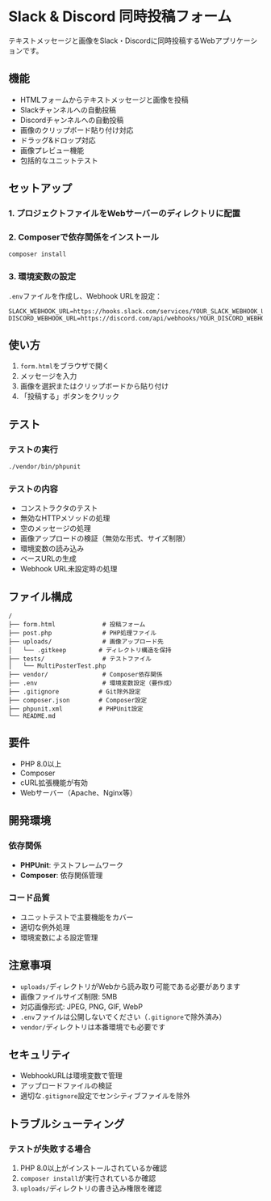 # Slack & Discord 同時投稿フォーム

テキストメッセージと画像をSlack・Discordに同時投稿するWebアプリケーションです。

## 機能

- HTMLフォームからテキストメッセージと画像を投稿
- Slackチャンネルへの自動投稿
- Discordチャンネルへの自動投稿
- 画像のクリップボード貼り付け対応
- ドラッグ&ドロップ対応
- 画像プレビュー機能
- 包括的なユニットテスト

## セットアップ

### 1. プロジェクトファイルをWebサーバーのディレクトリに配置

### 2. Composerで依存関係をインストール

```bash
composer install
```

### 3. 環境変数の設定

`.env`ファイルを作成し、Webhook URLを設定：

```env
SLACK_WEBHOOK_URL=https://hooks.slack.com/services/YOUR_SLACK_WEBHOOK_URL
DISCORD_WEBHOOK_URL=https://discord.com/api/webhooks/YOUR_DISCORD_WEBHOOK_URL
```

## 使い方

1. `form.html`をブラウザで開く
2. メッセージを入力
3. 画像を選択またはクリップボードから貼り付け
4. 「投稿する」ボタンをクリック

## テスト

### テストの実行

```bash
./vendor/bin/phpunit
```

### テストの内容

- コンストラクタのテスト
- 無効なHTTPメソッドの処理
- 空のメッセージの処理
- 画像アップロードの検証（無効な形式、サイズ制限）
- 環境変数の読み込み
- ベースURLの生成
- Webhook URL未設定時の処理

## ファイル構成

```
/
├── form.html             # 投稿フォーム
├── post.php              # PHP処理ファイル
├── uploads/              # 画像アップロード先
│   └── .gitkeep         # ディレクトリ構造を保持
├── tests/                # テストファイル
│   └── MultiPosterTest.php
├── vendor/               # Composer依存関係
├── .env                  # 環境変数設定（要作成）
├── .gitignore           # Git除外設定
├── composer.json        # Composer設定
├── phpunit.xml          # PHPUnit設定
└── README.md
```

## 要件

- PHP 8.0以上
- Composer
- cURL拡張機能が有効
- Webサーバー（Apache、Nginx等）

## 開発環境

### 依存関係

- **PHPUnit**: テストフレームワーク
- **Composer**: 依存関係管理

### コード品質

- ユニットテストで主要機能をカバー
- 適切な例外処理
- 環境変数による設定管理

## 注意事項

- `uploads/`ディレクトリがWebから読み取り可能である必要があります
- 画像ファイルサイズ制限: 5MB
- 対応画像形式: JPEG, PNG, GIF, WebP
- `.env`ファイルは公開しないでください（`.gitignore`で除外済み）
- `vendor/`ディレクトリは本番環境でも必要です

## セキュリティ

- WebhookURLは環境変数で管理
- アップロードファイルの検証
- 適切な`.gitignore`設定でセンシティブファイルを除外

## トラブルシューティング

### テストが失敗する場合

1. PHP 8.0以上がインストールされているか確認
2. `composer install`が実行されているか確認
3. `uploads/`ディレクトリの書き込み権限を確認